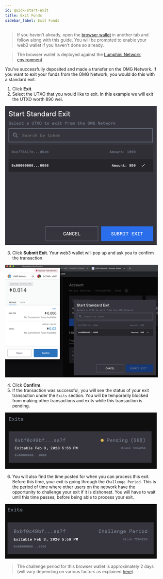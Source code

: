 ```yaml
---
id: quick-start-exit
title: Exit Funds
sidebar_label: Exit Funds
---
```


> If you haven't already, open the [browser wallet](https://omgnetwork-browser-wallet.netlify.com) in another tab and follow along with this guide. You will be prompted to enable your web3 wallet if you haven't done so already.

> The browser wallet is deployed against the [Lumphini Network environment](network-connection-details.md).

You've successfully deposited and made a transfer on the OMG Network. If you want to exit your funds from the OMG Network, you would do this with a standard exit.

1. Click **Exit**.
2. Select the UTXO that you would like to exit. In this example we will exit the UTXO worth 890 wei.

<img src="./assets/exit-create.png" width="500">

3. Click **Submit Exit**. Your web3 wallet will pop up and ask you to confirm the transaction.

![exit-sign](./assets/exit-sign.png)

4. Click **Confirm**.
5. If the transaction was successful, you will see the status of your exit transaction under the `Exits` section. You will be temporarily blocked from making other transactions and exits while this transaction is pending.

<img src="./assets/exit-status.png" width="500">

6. You will also find the time posted for when you can process this exit. Before this time, your exit is going through the `Challenge Period`. This is the period of time where other users on the network have the opportunity to challenge your exit if it is dishonest. You will have to wait until this time passes, before being able to process your exit.

<img src="./assets/exit-challenge.png" width="500">

> The challenge period for this browser wallet is approximately 2 days (will vary depending on various factors as explained [here](challenge-period)).
